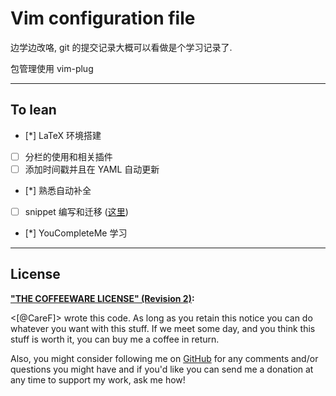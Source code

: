 # Vim configuration file 

边学边改咯, git 的提交记录大概可以看做是个学习记录了. 

包管理使用 vim-plug

--------

## To lean 

- [*] LaTeX 环境搭建
- [ ] 分栏的使用和相关插件
- [ ] 添加时间戳并且在 YAML 自动更新 
- [*] 熟悉自动补全
- [ ] snippet 编写和迁移 ([这里](http://mednoter.com/UltiSnips.html))
- [*] YouCompleteMe 学习

--------

## License

**["THE COFFEEWARE LICENSE" (Revision
2)](https://github.com/Jmlevick/coffeeware-license):**

<[@CareF]> wrote this code. As long as you retain this notice you can
do whatever you want with this stuff. If we meet some day, and you
think this stuff is worth it, you can buy me a coffee in return. 

Also, you might consider following me on [GitHub](https://github.com/CareF) 
for any comments and/or questions you might have and if you'd like you
can send me a donation at any time to support my work, ask me how!

